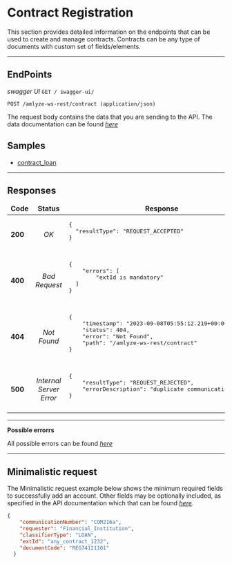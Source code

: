 # Contract Registration

This section provides detailed information on the endpoints that can be used to create and manage contracts. Contracts can be any type of documents with custom set of fields/elements.


----

## EndPoints

*swagger UI*  `GET / swagger-ui/`

`POST /amlyze-ws-rest/contract (application/json)`

The request body contains the data that you are sending to the API. The data documentation can be found [*here*](fields.md)

## Samples

* [contract_loan](samples/contract_loan.json)

---

## Responses

<table>
		<thead>
			<tr>
				<td style="text-align:center"><b>Code</b></td>
				<td style="text-align:center"><b>Status</b></td>
				<td style="text-align:center"><b>Response</b></td>
			</tr>
		</thead>
		<tbody>
			<tr>
				<td><b>200</b></td>
				<td style="text-align:center"><i>OK</i></td>
				<td>
					<pre>
{
  "resultType": "REQUEST_ACCEPTED"
}
                    </pre>
				</td>
			</tr>
			<tr>
				<td><b>400</b></td>
				<td style="text-align:center"><i>Bad Request</i></td>
				<td> 
                    <pre>
{
    "errors": [
        "extId is mandatory"
  ]
}
                    </pre>
				</td>
			</tr>
            <tr>
				<td><b>404</b></td>
				<td style="text-align:center"><i>Not Found</i></td>
				<td>
                    <pre>
{
    "timestamp": "2023-09-08T05:55:12.219+00:00",
    "status": 404,
    "error": "Not Found",
    "path": "/amlyze-ws-rest/contract"
}
                    </pre>
				</td>
			</tr>
			<tr>
				<td><b>500</b></td>
				<td style="text-align:center"><i>Internal Server Error</i></td>
				<td> 
                    <pre>
{
    "resultType": "REQUEST_REJECTED",
    "errorDescription": "duplicate communicationNumber"
}
                    </pre>
				</td>
			</tr>
		</tbody>
</table>

----
**Possible errorrs**

All possible errors can be found [*here*](possible_errors.md)  


----

## Minimalistic request

The Minimalistic request example below shows the minimum required fields to successfully add an account. Other fields may be optionally included, as specified in the API documentation which that can be found [*here*](fields.md).

```json
{
    "communicationNumber": "COM216a",
    "requester": "Financial_Institution",
    "classifierType": "LOAN",
    "extId": "any_contract_1232",
    "documentCode": "REG74121101"
  }
```


